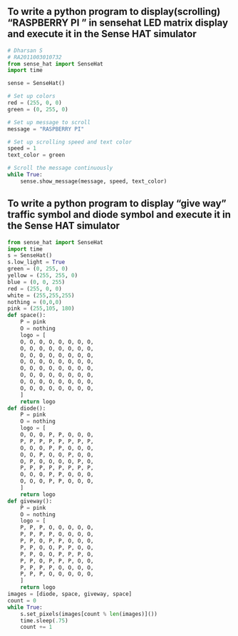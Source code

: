 ## To write a python program to display(scrolling) “RASPBERRY PI ” in sensehat LED matrix display and execute  it in the Sense HAT  simulator 

```python
# Dharsan S
# RA2011003010732
from sense_hat import SenseHat
import time

sense = SenseHat()

# Set up colors
red = (255, 0, 0)
green = (0, 255, 0)

# Set up message to scroll
message = "RASPBERRY PI"

# Set up scrolling speed and text color
speed = 1
text_color = green

# Scroll the message continuously
while True:
    sense.show_message(message, speed, text_color)

```

## To write a python program to display “give way” traffic symbol and diode  symbol and execute  it in the Sense HAT  simulator 

```python
from sense_hat import SenseHat
import time
s = SenseHat()
s.low_light = True
green = (0, 255, 0)
yellow = (255, 255, 0)
blue = (0, 0, 255)
red = (255, 0, 0)
white = (255,255,255)
nothing = (0,0,0)
pink = (255,105, 180)
def space():
    P = pink
    O = nothing
    logo = [
    O, O, O, O, O, O, O, O,
    O, O, O, O, O, O, O, O,
    O, O, O, O, O, O, O, O,
    O, O, O, O, O, O, O, O,
    O, O, O, O, O, O, O, O,
    O, O, O, O, O, O, O, O,
    O, O, O, O, O, O, O, O,
    O, O, O, O, O, O, O, O,
    ]
    return logo
def diode():
    P = pink
    O = nothing
    logo = [
    O, O, O, P, P, O, O, O,
    P, P, P, P, P, P, P, P,
    O, O, O, P, P, O, O, O,
    O, O, P, O, O, P, O, O,
    O, P, O, O, O, O, P, O,
    P, P, P, P, P, P, P, P,
    O, O, O, P, P, O, O, O,
    O, O, O, P, P, O, O, O,
    ]
    return logo
def giveway():
    P = pink
    O = nothing
    logo = [
    P, P, P, O, O, O, O, O,
    P, P, P, P, O, O, O, O,
    P, P, O, P, P, O, O, O,
    P, P, O, O, P, P, O, O,
    P, P, O, O, P, P, P, O,
    P, P, O, P, P, P, O, O,
    P, P, P, P, O, O, O, O,
    P, P, P, O, O, O, O, O,
    ]
    return logo
images = [diode, space, giveway, space]
count = 0
while True:
    s.set_pixels(images[count % len(images)]())
    time.sleep(.75)
    count += 1
```
